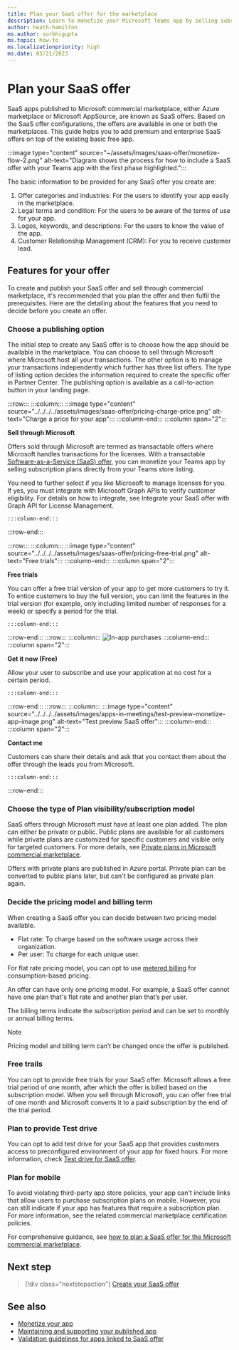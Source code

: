 ```yaml
---
title: Plan your SaaS offer for the marketplace
description: Learn to monetize your Microsoft Teams app by selling subscription plans directly from your Teams store listing. Understand publish app, end-user, admin purchase experience. 
author: heath-hamilton
ms.author: surbhigupta
ms.topic: how-to
ms.localizationpriority: high
ms.date: 03/21/2023
---
```


# Plan your SaaS offer

SaaS apps published to Microsoft commercial marketplace, either Azure marketplace or Microsoft AppSource, are known as SaaS offers. Based on the SaaS offer configurations, the offers are available in one or both the marketplaces. This guide helps you to add premium and enterprise SaaS offers on top of the existing basic free app.

:::image type="content" source="~/assets/images/saas-offer/monetize-flow-2.png" alt-text="Diagram shows the process for how to include a SaaS offer with your Teams app with the first phase highlighted.":::

The basic information to be provided for any SaaS offer you create are:

1. Offer categories and industries: For the users to identify your app easily in the marketplace.
1. Legal terms and condition: For the users to be aware of the terms of use for your app.
1. Logos, keywords, and descriptions: For the users to know the value of the app.
1. Customer Relationship Management (CRM): For you to receive customer lead.

## Features for your offer

To create and publish your SaaS offer and sell through commercial marketplace, it's recommended that you plan the offer and then fulfil the prerequisites. Here are the detailing about the features that you need to decide before you create an offer.

### Choose a publishing option

The initial step to create any SaaS offer is to choose how the app should be available in the marketplace. You can choose to sell through Microsoft where Microsoft host all your transactions. The other option is to manage your transactions independently which further has three list offers. The type of listing option decides the information required to create the specific offer in Partner Center. The publishing option is available as a call-to-action button in your landing page.

:::row:::
    :::column:::
        :::image type="content" source="../../../../assets/images/saas-offer/pricing-charge-price.png" alt-text="Charge a price for your app":::
    :::column-end:::
    :::column span="2":::

**Sell through Microsoft**

Offers sold through Microsoft are termed as transactable offers where Microsoft handles transactions for the licenses. With a transactable [Software-as-a-Service (SaaS) offer](~/concepts/deploy-and-publish/appsource/prepare/include-saas-offer.md), you can monetize your Teams app by selling subscription plans directly from your Teams store listing.

You need to further select if you like Microsoft to manage licenses for you. If yes, you must integrate with Microsoft Graph APIs to verify customer eligibility. For details on how to integrate, see Integrate your SaaS offer with Graph API for License Management.

    :::column-end:::
:::row-end:::

:::row:::
    :::column:::
     :::image type="content" source="../../../../assets/images/saas-offer/pricing-free-trial.png" alt-text="Free trials":::
    :::column-end:::
    :::column span="2":::

**Free trials**

You can offer a free trial version of your app to get more customers to try it. To entice customers to buy the full version, you can limit the features in the trial version (for example, only including limited number of responses for a week) or specify a period for the trial.

    :::column-end:::
:::row-end:::
:::row:::
    :::column:::
        ![In-app purchases](~/assets/images/saas-offer/pricing-in-app-purchases.png)
    :::column-end:::
    :::column span="2":::

**Get it now (Free)**

Allow your user to subscribe and use your application at no cost for a certain period.

    :::column-end:::
:::row-end:::
:::row:::
    :::column:::
        :::image type="content" source="../../../../assets/images/apps-in-meetings/test-preview-monetize-app-image.png" alt-text="Test preview SaaS offer":::
    :::column-end:::
    :::column span="2":::

**Contact me**

Customers can share their details and ask that you contact them about the offer through the leads you from Microsoft.

    :::column-end:::
:::row-end:::

### Choose the type of Plan visibility/subscription model

SaaS offers through Microsoft must have at least one plan added. The plan can either be private or public. Public plans are available for all customers while private plans are customized for specific customers and visible only for targeted customers. For more details, see [Private plans in Microsoft commercial marketplace](/partner-center/marketplace/private-plans?branch=main).

Offers with private plans are published in Azure portal. Private plan can be converted to public plans later, but can't be configured as private plan again.

### Decide the pricing model and billing term

When creating a SaaS offer you can decide between two pricing model available.

* Flat rate: To charge based on the software usage across their organization.
* Per user: To charge for each unique user.

For flat rate pricing model, you can opt to use [metered billing](/partner-center/marketplace/plans-pricing?branch=main) for consumption-based pricing.

An offer can have only one pricing model. For example, a SaaS offer cannot have one plan that's flat rate and another plan that’s per user.

The billing terms indicate the subscription period and can be set to monthly or annual billing terms.

> [!NOTE]
> Pricing model and billing term can’t be changed once the offer is published.

### Free trails

You can opt to provide free trials for your SaaS offer. Microsoft allows a free trial period of one month, after which the offer is billed based on the subscription model. When you sell through Microsoft, you can offer free trial of one month and Microsoft converts it to a paid subscription by the end of the trial period.

### Plan to provide Test drive

You can opt to add test drive for your SaaS app that provides customers access to preconfigured environment of your app for fixed hours. For more information, check [Test drive for SaaS offer](/partner-center/marketplace/create-new-saas-offer).

### Plan for mobile

To avoid violating third-party app store policies, your app can't include links that allow users to purchase subscription plans on mobile. However, you can still indicate if your app has features that require a subscription plan. For more information, see the related commercial marketplace certification policies.

For comprehensive guidance, see [how to plan a SaaS offer for the Microsoft commercial marketplace](/azure/marketplace/plan-saas-offer).

## Next step

> [!div class="nextstepaction"]
> [Create your SaaS offer](create-saas-offer.md)

## See also

* [Monetize your app](monetize-overview.md)
* [Maintaining and supporting your published app](../post-publish/overview.md)
* [Validation guidelines for apps linked to SaaS offer](teams-store-validation-guidelines.md#apps-linked-to-saas-offer)
